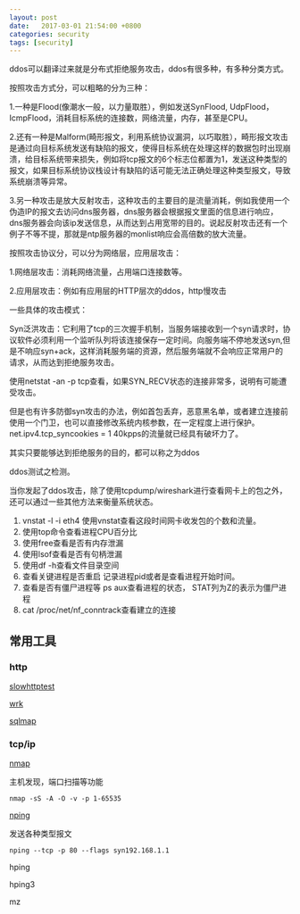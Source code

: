 ```yaml
---
layout: post
date:   2017-03-01 21:54:00 +0800
categories: security
tags: [security]
---
```


ddos可以翻译过来就是分布式拒绝服务攻击，ddos有很多种，有多种分类方式。

按照攻击方式分，可以粗略的分为三种：

1.一种是Flood(像潮水一般，以力量取胜），例如发送SynFlood, UdpFlood，IcmpFlood，消耗目标系统的连接数，网络流量，内存，甚至是CPU。

2.还有一种是Malform(畸形报文，利用系统协议漏洞，以巧取胜），畸形报文攻击是通过向目标系统发送有缺陷的报文，使得目标系统在处理这样的数据包时出现崩溃，给目标系统带来损失，例如将tcp报文的6个标志位都置为1，发送这种类型的报文，如果目标系统协议栈设计有缺陷的话可能无法正确处理这种类型报文，导致系统崩溃等异常。

3.另一种攻击是放大反射攻击，这种攻击的主要目的是流量消耗，例如我使用一个伪造IP的报文去访问dns服务器，dns服务器会根据报文里面的信息进行响应，dns服务器会向该ip发送信息，从而达到占用宽带的目的。说起反射攻击还有一个例子不等不提，那就是ntp服务器的monlist响应会高倍数的放大流量。

按照攻击协议分，可以分为网络层，应用层攻击：

1.网络层攻击：消耗网络流量，占用端口连接数等。

2.应用层攻击：例如有应用层的HTTP层次的ddos，http慢攻击

一些具体的攻击模式：

Syn泛洪攻击：它利用了tcp的三次握手机制，当服务端接收到一个syn请求时，协议软件必须利用一个监听队列将该连接保存一定时间。向服务端不停地发送syn,但是不响应syn+ack，这样消耗服务端的资源，然后服务端就不会响应正常用户的请求，从而达到拒绝服务攻击。

使用netstat -an -p tcp查看，如果SYN_RECV状态的连接非常多，说明有可能遭受攻击。

但是也有许多防御syn攻击的办法，例如首包丢弃，恶意黑名单，或者建立连接前使用一个门卫，也可以直接修改系统内核参数，在一定程度上进行保护。
net.ipv4.tcp_syncookies = 1
40kpps的流量就已经具有破坏力了。

其实只要能够达到拒绝服务的目的，都可以称之为ddos

ddos测试之检测。

当你发起了ddos攻击，除了使用tcpdump/wireshark进行查看网卡上的包之外，还可以通过一些其他方法来衡量系统状态。

1. vnstat -l -i eth4 使用vnstat查看这段时间网卡收发包的个数和流量。
2. 使用top命令查看进程CPU百分比
3. 使用free查看是否有内存泄漏
4. 使用lsof查看是否有句柄泄漏
5. 使用df -h查看文件目录空间
6. 查看关键进程是否重启 记录进程pid或者是查看进程开始时间。
7. 查看是否有僵尸进程等 ps aux查看进程的状态， STAT列为Z的表示为僵尸进程
8. cat /proc/net/nf_conntrack查看建立的连接


## 常用工具

### http

[slowhttptest](https://github.com/shekyan/slowhttptest)

[wrk](https://github.com/wg/wrk)


[sqlmap](https://github.com/sqlmapproject/sqlmap)

### tcp/ip

[nmap](https://nmap.org)

 主机发现，端口扫描等功能

`nmap -sS -A -O -v -p 1-65535`

[nping](https://nmap.org/nping/)

发送各种类型报文

`nping --tcp -p 80 --flags syn192.168.1.1`

hping

hping3

mz

